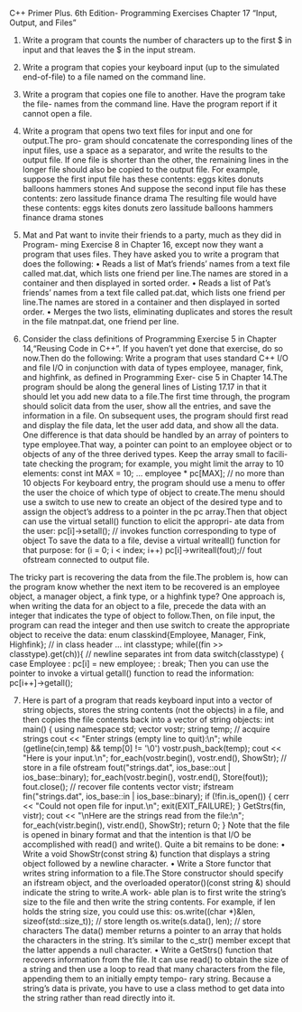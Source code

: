 C++ Primer Plus. 6th Edition- Programming Exercises 
Chapter 17  “Input, Output, and Files”


1. Write a program that counts the number of characters up to the first $ in input and
that leaves the $ in the input stream.

2. Write a program that copies your keyboard input (up to the simulated end-of-file)
to a file named on the command line.

3. Write a program that copies one file to another. Have the program take the file-
names from the command line. Have the program report if it cannot open a file.

4. Write a program that opens two text files for input and one for output.The pro-
gram should concatenate the corresponding lines of the input files, use a space as a
separator, and write the results to the output file. If one file is shorter than the other,
the remaining lines in the longer file should also be copied to the output file. For
example, suppose the first input file has these contents:
eggs kites donuts
balloons hammers
stones
And suppose the second input file has these contents:
zero lassitude
finance drama
The resulting file would have these contents:
eggs kites donuts zero lassitude
balloons hammers finance drama
stones

5. Mat and Pat want to invite their friends to a party, much as they did in Program-
ming Exercise 8 in Chapter 16, except now they want a program that uses files.
They have asked you to write a program that does the following:
    • Reads a list of Mat’s friends’ names from a text file called mat.dat, which lists
one friend per line.The names are stored in a container and then displayed in
sorted order.
    • Reads a list of Pat’s friends’ names from a text file called pat.dat, which lists
one friend per line.The names are stored in a container and then displayed in
sorted order.
    • Merges the two lists, eliminating duplicates and stores the result in the file
matnpat.dat, one friend per line.

6. Consider the class definitions of Programming Exercise 5 in Chapter 14,“Reusing
Code in C++”. If you haven’t yet done that exercise, do so now.Then do the
following:
Write a program that uses standard C++ I/O and file I/O in conjunction with data
of types employee, manager, fink, and highfink, as defined in Programming Exer-
cise 5 in Chapter 14.The program should be along the general lines of Listing 17.17
in that it should let you add new data to a file.The first time through, the program
should solicit data from the user, show all the entries, and save the information in a
file. On subsequent uses, the program should first read and display the file data, let the
user add data, and show all the data. One difference is that data should be handled by
an array of pointers to type employee.That way, a pointer can point to an employee
object or to objects of any of the three derived types. Keep the array small to facili-
tate checking the program; for example, you might limit the array to 10 elements:
const int MAX = 10;
...
employee * pc[MAX];
// no more than 10 objects
For keyboard entry, the program should use a menu to offer the user the choice of
which type of object to create.The menu should use a switch to use new to create
an object of the desired type and to assign the object’s address to a pointer in the pc
array.Then that object can use the virtual setall() function to elicit the appropri-
ate data from the user:
pc[i]->setall();
// invokes function corresponding to type of object
To save the data to a file, devise a virtual writeall() function for that purpose:
for (i = 0; i < index; i++)
pc[i]->writeall(fout);// fout ofstream connected to output file.

The tricky part is recovering the data from the file.The problem is, how can the
program know whether the next item to be recovered is an employee object, a
manager object, a fink type, or a highfink type? One approach is, when writing
the data for an object to a file, precede the data with an integer that indicates the
type of object to follow.Then, on file input, the program can read the integer and
then use switch to create the appropriate object to receive the data:
enum classkind{Employee, Manager, Fink, Highfink}; // in class header
...
int classtype;
while((fin >> classtype).get(ch)){ // newline separates int from data
switch(classtype) {
case Employee : pc[i] = new employee;
: break;
Then you can use the pointer to invoke a virtual getall() function to read the
information:
pc[i++]→getall();

7. Here is part of a program that reads keyboard input into a vector of string objects,
stores the string contents (not the objects) in a file, and then copies the file contents
back into a vector of string objects:
int main()
{
using namespace std;
vector<string> vostr;
string temp;
// acquire strings
cout << "Enter strings (empty line to quit):\n";
while (getline(cin,temp) && temp[0] != '\0')
vostr.push_back(temp);
cout << "Here is your input.\n";
for_each(vostr.begin(), vostr.end(), ShowStr);
// store in a file
ofstream fout("strings.dat", ios_base::out | ios_base::binary);
for_each(vostr.begin(), vostr.end(), Store(fout));
fout.close();
// recover file contents
vector<string> vistr;
ifstream fin("strings.dat", ios_base::in | ios_base::binary);
if (!fin.is_open())
{
cerr << "Could not open file for input.\n";
exit(EXIT_FAILURE);
}
GetStrs(fin, vistr);
cout << "\nHere are the strings read from the file:\n";
for_each(vistr.begin(), vistr.end(), ShowStr);
return 0;
}
Note that the file is opened in binary format and that the intention is that I/O be
accomplished with read() and write(). Quite a bit remains to be done:
    • Write a void ShowStr(const string &) function that displays a string
object followed by a newline character.
    • Write a Store functor that writes string information to a file.The Store
constructor should specify an ifstream object, and the overloaded
operator()(const string &) should indicate the string to write.A work-
able plan is to first write the string’s size to the file and then write the string
contents. For example, if len holds the string size, you could use this:
os.write((char *)&len, sizeof(std::size_t)); // store length
os.write(s.data(), len); // store characters
The data() member returns a pointer to an array that holds the characters in
the string. It’s similar to the c_str() member except that the latter appends a
null character.
    • Write a GetStrs() function that recovers information from the file. It can
use read() to obtain the size of a string and then use a loop to read that
many characters from the file, appending them to an initially empty tempo-
rary string. Because a string’s data is private, you have to use a class method to
get data into the string rather than read directly into it.
